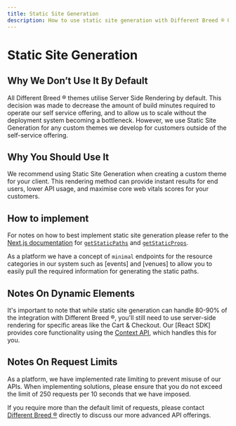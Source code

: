 ```yaml
---
title: Static Site Generation
description: How to use static site generation with Different Breed ® Open Source.
---
```


# Static Site Generation

## Why We Don’t Use It By Default

All Different Breed ® themes utilise Server Side Rendering by default. This decision was made to decrease the amount of build minutes required to operate our self service offering, and to allow us to scale without the deployment system becoming a bottleneck. However, we use Static Site Generation for any custom themes we develop for customers outside of the self-service offering.

## Why You Should Use It

We recommend using Static Site Generation when creating a custom theme for your client. This rendering method can provide instant results for end users, lower API usage, and maximise core web vitals scores for your customers.

## How to implement

For notes on how to best implement static site generation please refer to the [Next.js documentation](https://nextjs.org/docs/basic-features/data-fetching/overview) for [`getStaticPaths`](https://nextjs.org/docs/basic-features/data-fetching/get-static-paths) and [`getStaticProps`](https://nextjs.org/docs/basic-features/data-fetching/get-static-props).

As a platform we have a concept of `minimal` endpoints for the resource categories in our system such as [events] and [venues] to allow you to easily pull the required information for generating the static paths.

## Notes On Dynamic Elements

It's important to note that while static site generation can handle 80-90% of the integration with Different Breed ®, you'll still need to use server-side rendering for specific areas like the Cart & Checkout. Our [React SDK] provides core functionality using the [Context API](https://react.dev/learn/passing-data-deeply-with-context), which handles this for you.

## Notes On Request Limits

As a platform, we have implemented rate limiting to prevent misuse of our APIs. When implementing solutions, please ensure that you do not exceed the limit of 250 requests per 10 seconds that we have imposed.

If you require more than the default limit of requests, please contact [Different Breed ®](https://differentbreed.events/) directly to discuss our more advanced API offerings.
